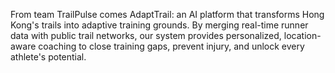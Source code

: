 From team TrailPulse comes AdaptTrail: an AI platform that transforms Hong Kong's trails into adaptive training grounds. By merging real-time runner data with public trail networks, our system provides personalized, location-aware coaching to close training gaps, prevent injury, and unlock every athlete's potential.
